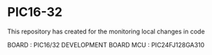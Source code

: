 # PIC16-32
This repository has created for the monitoring local changes in code

BOARD : PIC16/32 DEVELOPMENT BOARD 
MCU   : PIC24FJ128GA310
